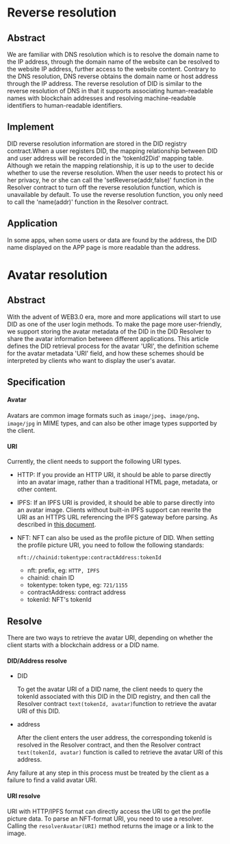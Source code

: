 # Reverse resolution

## Abstract

We are familiar with DNS resolution which is to resolve the domain name to the IP address, through the domain name of the website can be resolved to the website IP address, further access to the website content. Contrary to the DNS resolution, DNS reverse obtains the domain name or host address through the IP address. The reverse resolution of DID is similar to the reverse resolution of DNS in that it supports associating human-readable names with blockchain addresses and resolving machine-readable identifiers to human-readable identifiers.

## Implement

DID reverse resolution information are stored in the DID registry contract.When a user registers DID, the mapping relationship between DID and user address will be recorded in the 'tokenId2Did' mapping table. Although we retain the mapping relationship, it is up to the user to decide whether to use the reverse resolution. When the user needs to protect his or her privacy, he or she can call the 'setReverse(addr,false)' function in the Resolver contract to turn off the reverse resolution function, which is unavailable by default. To use the reverse resolution function, you only need to call the 'name(addr)' function in the Resolver contract.

## Application

In some apps, when some users or data are found by the address, the DID name displayed on the APP page is more readable than the address.



# Avatar resolution

## Abstract

With the advent of WEB3.0 era, more and more applications will start to use DID as one of the user login methods. To make the page more user-friendly, we support storing the avatar metadata of the DID in the DID Resolver to share the avatar information between different applications. This article defines the DID retrieval process for the avatar 'URI', the definition scheme for the avatar metadata 'URI' field, and how these schemes should be interpreted by clients who want to display the user's avatar.

## Specification

#### Avatar

Avatars are common image formats such as  `image/jpeg`、`image/png`、 `image/jpg` in MIME types, and can also be other image types supported by the client.

#### URI

Currently, the client needs to support the following URI types.

- HTTP: If you provide an HTTP URI, it should be able to parse directly into an avatar image, rather than a traditional HTML page, metadata, or other content.

- IPFS: If an IPFS URI is provided, it should be able to parse directly into an avatar image. Clients without built-in IPFS support can rewrite the URI as an HTTPS URL referencing the IPFS gateway before parsing. As described in [this document](https://docs.ipfs.io/how-to/address-ipfs-on-web/).

- NFT: NFT can also be used as the profile picture of DID. When setting the profile picture URI, you need to follow the following standards:

  ```shell
  nft://chainid:tokentype:contractAddress:tokenId
  ```

  - nft: prefix, eg: `HTTP, IPFS`
  - chainid: chain ID
  - tokentype: token type, eg: `721/1155`
  - contractAddress: contract address
  - tokenId: NFT's tokenId

## Resolve

There are two ways to retrieve the avatar URI, depending on whether the client starts with a blockchain address or a DID name.

#### DID/Address resolve

- DID

  To get the avatar URI of a DID name, the client needs to query the tokenId associated with this DID in the DID registry, and then call the Resolver contract `text(tokenId, avatar)`function to retrieve the avatar URI of this DID.

- address

  After the client enters the user address, the corresponding tokenId is resolved in the Resolver contract, and then the Resolver contract `text(tokenId, avatar)` function is called to retrieve the avatar URI of this address.

Any failure at any step in this process must be treated by the client as a failure to find a valid avatar URI.

#### URI resolve

URI with HTTP/IPFS format can directly access the URI to get the profile picture data. To parse an NFT-format URI, you need to use a resolver. Calling the `resolverAvatar(URI)` method returns the image or a link to the image.


